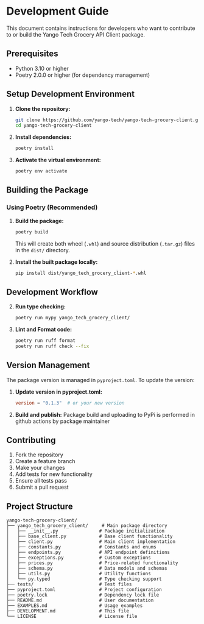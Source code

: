 # Development Guide

This document contains instructions for developers who want to contribute to or build the Yango Tech Grocery API Client package.

## Prerequisites

- Python 3.10 or higher
- Poetry 2.0.0 or higher (for dependency management)

## Setup Development Environment

1. **Clone the repository:**
   ```bash
   git clone https://github.com/yango-tech/yango-tech-grocery-client.git
   cd yango-tech-grocery-client
   ```

2. **Install dependencies:**
   ```bash
   poetry install
   ```

3. **Activate the virtual environment:**
   ```bash
   poetry env activate
   ```

## Building the Package

### Using Poetry (Recommended)

1. **Build the package:**
   ```bash
   poetry build
   ```

   This will create both wheel (`.whl`) and source distribution (`.tar.gz`) files in the `dist/` directory.

2. **Install the built package locally:**
   ```bash
   pip install dist/yango_tech_grocery_client-*.whl
   ```

## Development Workflow

2. **Run type checking:**
   ```bash
   poetry run mypy yango_tech_grocery_client/
   ```

3. **Lint and Format code:**
   ```bash
   poetry run ruff format
   poetry run ruff check --fix
   ```

## Version Management

The package version is managed in `pyproject.toml`. To update the version:

1. **Update version in pyproject.toml:**
   ```toml
   version = "0.1.3"  # or your new version
   ```

2. **Build and publish:**
   Package build and uploading to PyPi is performed in github actions by package maintainer

## Contributing

1. Fork the repository
2. Create a feature branch
3. Make your changes
4. Add tests for new functionality
5. Ensure all tests pass
6. Submit a pull request

## Project Structure

```
yango-tech-grocery-client/
├── yango_tech_grocery_client/     # Main package directory
│   ├── __init__.py               # Package initialization
│   ├── base_client.py            # Base client functionality
│   ├── client.py                 # Main client implementation
│   ├── constants.py              # Constants and enums
│   ├── endpoints.py              # API endpoint definitions
│   ├── exceptions.py             # Custom exceptions
│   ├── prices.py                 # Price-related functionality
│   ├── schema.py                 # Data models and schemas
│   ├── utils.py                  # Utility functions
│   └── py.typed                  # Type checking support
├── tests/                        # Test files
├── pyproject.toml                # Project configuration
├── poetry.lock                   # Dependency lock file
├── README.md                     # User documentation
├── EXAMPLES.md                   # Usage examples
├── DEVELOPMENT.md                # This file
└── LICENSE                       # License file
```
